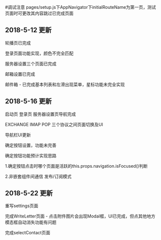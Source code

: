 #调试注意
pages/setup.js下AppNavigator下initialRouteName为第一页，测试页面时可更改其内容跳过已完成页面


## 2018-5-12 更新
轮播页已完成

登录页面功能实现，颜色不完全匹配

服务器设置三个页面已完成

邮箱设置已完成

邮件箱  -  已完成基本列表和左滑出现菜单，星标功能未完全实现

## 2018-5-16 更新
启动页 登录页 服务器设置页导航完成

EXCHANGE IMAP POP 三个协议之间页面切换及UI

导航栏UI更新

确定按钮设置，功能未完善

确定按钮功能预计实现思路

1.确定按钮点击时哪个页面是活跃的this.props.navigation.isFocused()判断

2.非嵌套组件间通信   发布/订阅模式

## 2018-5-22 更新
重写settings页面

完成WriteLetter页面 - 点击附件图片会出现Modal框，UI已完成，但点其他地方模态框自动消失功能有问题

完成selectContact页面